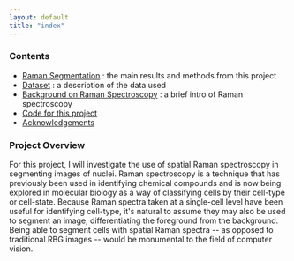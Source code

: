 ```yaml
---
layout: default
title: "index"
---
```


### Contents
- [Raman Segmentation](overview.md) : the main results and methods from this project 
- [Dataset](dataset.md) : a description of the data used
- [Background on Raman Spectroscopy](background.md) : a brief intro of Raman spectroscopy 
- [Code for this project](code.md)
- [Acknowledgements](thanks.md) 


### Project Overview

For this project, I will investigate the use of spatial Raman spectroscopy in segmenting images of nuclei.  Raman spectroscopy is a technique that has previously been used in identifying chemical compounds and is now being explored in molecular biology as a way of classifying cells by their cell-type or cell-state. Because Raman spectra taken at a single-cell level have been useful for identifying cell-type, it's natural to assume they may also be used to segment an image, differentiating the foreground from the background. Being able to segment cells with spatial Raman spectra -- as opposed to traditional RBG images -- would be monumental to the field of computer vision.
